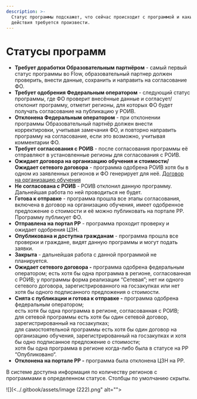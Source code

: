 ```yaml
---
description: >-
  Статус программы подскажет, что сейчас происходит с программой и какие
  действия требуется произвести.
---
```


# Статусы программ

* **Требует доработки Образовательным партнёром** - самый первый статус программы во Flow, образовательный партнер должен проверить, внести данные, сохранить и направить на согласование ФО.&#x20;
* **Требует одобрения Федеральным оператором** - следующий статус программы, где ФО проверит внесённые данные и согласует/отклонит программу, отметит регионы, для которых ФО будет получать согласование на публикацию у РОИВ.
* **Отклонена Федеральным оператором** - при отклонении программы Образовательный партнёр должен внести корректировки, учитывая замечания ФО, и повторно направить программу на согласование, если это возможно, учитывая комментарии ФО.
* **Требует согласования с РОИВ** - после согласования программы её отправляют в установленные регионы для согласования с РОИВ.
* **Ожидает договора на организацию обучения и стоимости/Ожидает сетевого договора** - программа одобрена РОИВ хотя бы в одном из заявленных регионов и ФО генерирует для неё. [Договор на организацию обучения](../spravochniki/dogovor-na-organizaciyu-obucheniya/)
* **Не согласована с РОИВ** - РОИВ отклонил данную программу. Дальнейшая работа по ней проводиться не будет.
* **Готова к отправке** - программа прошла все этапы согласования, включена в договор на организацию обучения, имеет одобренное предложение о стоимости и её можно публиковать на портале РР. Программу публикует ФО.
* **Отправлена на портал РР** - программа проходит проверку и ожидает одобрения ЦЗН.
* **Опубликована и доступна гражданам** - программа прошла все проверки и граждане, видят данную программы и  могут подать заявки.
* **Закрыта** - дальнейшая работа с данной программой не планируется.&#x20;
* **Ожидает сетевого договора -** программа одобрена федеральным оператором; есть хотя бы одна программа в регионе, согласованная с РОИВ; у программы форма реализации “Сетевая”; нет ни одного сетевого договора, зарегистрированного на госзакупках или нет хотя бы одного подписанного предложения о стоимости.
* **Снята с публикации и готова к отправке -** программа одобрена федеральным оператором; \
  есть хотя бы одна программа в регионе, согласованная с РОИВ; \
  для сетевой программы есть хотя бы один сетевой договор, зарегистрированный на госзакупках; \
  для самостоятельной программы есть хотя бы один договор на организацию обучения, зарегистрированный на госзакупках и хотя бы одно подписанное предложение о стоимости; \
  хотя бы одна программа в регионе когда-либо была в статусе на РР “Опубликовано“.
* **Отклонена на портале РР -** программа была отклонена ЦЗН на РР.



В системе доступна информация по количеству регионов с программами в определенном статусе. Столбцы по умолчанию скрыты.&#x20;

![](<../.gitbook/assets/image (222).png" alt=""><figcaption></figcaption></figure>

